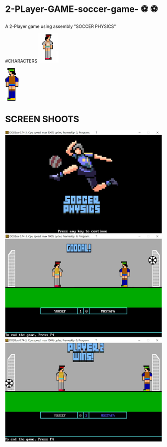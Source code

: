 # 2-PLayer-GAME-soccer-game- :soccer: :soccer:
A 2-Player game using assembly 
"SOCCER PHYSICS"

#CHARACTERS 
<img src="GAME_GUI/player1.bmp">

<img src= "GAME_GUI/player2.bmp">


# SCREEN SHOOTS
<img src="SCREAN_SHOOTS/STARTSCREAN.jpg">

<img src= "SCREAN_SHOOTS/GOOOAL.jpg">

<img src= "SCREAN_SHOOTS/PLAYER_WINNER.jpg">

